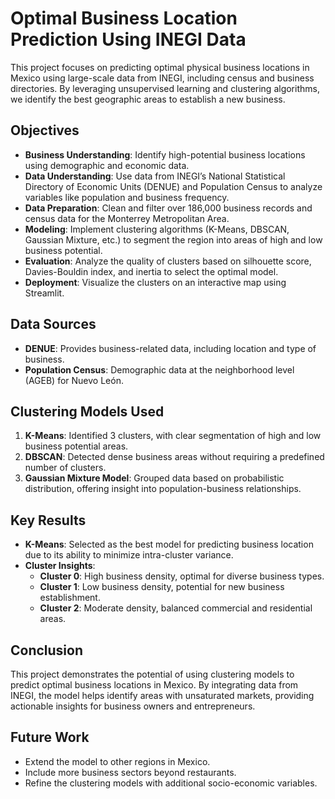 # Optimal Business Location Prediction Using INEGI Data

This project focuses on predicting optimal physical business locations in Mexico using large-scale data from INEGI, including census and business directories. By leveraging unsupervised learning and clustering algorithms, we identify the best geographic areas to establish a new business.

## Objectives
- **Business Understanding**: Identify high-potential business locations using demographic and economic data.
- **Data Understanding**: Use data from INEGI’s National Statistical Directory of Economic Units (DENUE) and Population Census to analyze variables like population and business frequency.
- **Data Preparation**: Clean and filter over 186,000 business records and census data for the Monterrey Metropolitan Area.
- **Modeling**: Implement clustering algorithms (K-Means, DBSCAN, Gaussian Mixture, etc.) to segment the region into areas of high and low business potential.
- **Evaluation**: Analyze the quality of clusters based on silhouette score, Davies-Bouldin index, and inertia to select the optimal model.
- **Deployment**: Visualize the clusters on an interactive map using Streamlit.

## Data Sources
- **DENUE**: Provides business-related data, including location and type of business.
- **Population Census**: Demographic data at the neighborhood level (AGEB) for Nuevo León.

## Clustering Models Used
1. **K-Means**: Identified 3 clusters, with clear segmentation of high and low business potential areas.
2. **DBSCAN**: Detected dense business areas without requiring a predefined number of clusters.
3. **Gaussian Mixture Model**: Grouped data based on probabilistic distribution, offering insight into population-business relationships.

## Key Results
- **K-Means**: Selected as the best model for predicting business location due to its ability to minimize intra-cluster variance.
- **Cluster Insights**:
  - **Cluster 0**: High business density, optimal for diverse business types.
  - **Cluster 1**: Low business density, potential for new business establishment.
  - **Cluster 2**: Moderate density, balanced commercial and residential areas.

## Conclusion
This project demonstrates the potential of using clustering models to predict optimal business locations in Mexico. By integrating data from INEGI, the model helps identify areas with unsaturated markets, providing actionable insights for business owners and entrepreneurs.

## Future Work
- Extend the model to other regions in Mexico.
- Include more business sectors beyond restaurants.
- Refine the clustering models with additional socio-economic variables.

